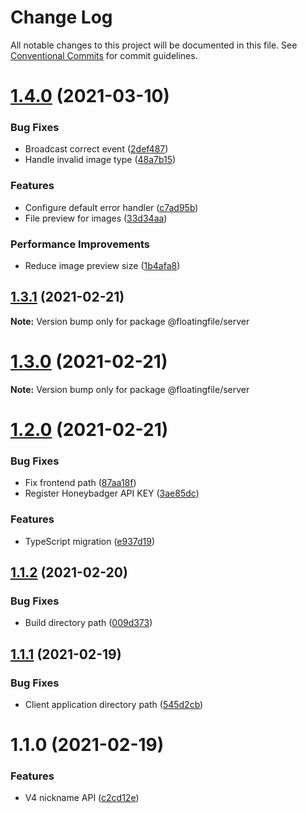 # Change Log

All notable changes to this project will be documented in this file.
See [Conventional Commits](https://conventionalcommits.org) for commit guidelines.

# [1.4.0](https://github.com/garethlau/floatingfile-mono/compare/v1.3.1...v1.4.0) (2021-03-10)


### Bug Fixes

* Broadcast correct event ([2def487](https://github.com/garethlau/floatingfile-mono/commit/2def48723bb4486d496df0d67386c7c8f1aa669e))
* Handle invalid image type ([48a7b15](https://github.com/garethlau/floatingfile-mono/commit/48a7b151278a57d1da68ac69dfee145ee2647518))


### Features

* Configure default error handler ([c7ad95b](https://github.com/garethlau/floatingfile-mono/commit/c7ad95ba21842fed3c082d980ada753b638929e9))
* File preview for images ([33d34aa](https://github.com/garethlau/floatingfile-mono/commit/33d34aa5bb465abc37218a1e4703c8b24ff55fe6))


### Performance Improvements

* Reduce image preview size ([1b4afa8](https://github.com/garethlau/floatingfile-mono/commit/1b4afa89faab2992203eece882aa2c0a6be5146b))






## [1.3.1](https://github.com/garethlau/floatingfile-mono/compare/v1.3.0...v1.3.1) (2021-02-21)

**Note:** Version bump only for package @floatingfile/server





# [1.3.0](https://github.com/garethlau/floatingfile-mono/compare/v1.2.0...v1.3.0) (2021-02-21)

**Note:** Version bump only for package @floatingfile/server






# [1.2.0](https://github.com/garethlau/floatingfile-mono/compare/v1.1.2...v1.2.0) (2021-02-21)


### Bug Fixes

* Fix frontend path ([87aa18f](https://github.com/garethlau/floatingfile-mono/commit/87aa18f7730509663662f3596de9d20aa45c2e6a))
* Register Honeybadger API KEY ([3ae85dc](https://github.com/garethlau/floatingfile-mono/commit/3ae85dc436c1f1463864bd4dabd959d908b305b3))


### Features

* TypeScript migration ([e937d19](https://github.com/garethlau/floatingfile-mono/commit/e937d1986dec6164a06f20fe47bc1814418712e5))






## [1.1.2](https://github.com/garethlau/floatingfile-mono/compare/v1.1.1...v1.1.2) (2021-02-20)

### Bug Fixes

- Build directory path ([009d373](https://github.com/garethlau/floatingfile-mono/commit/009d37300a3d791223976c8e5b7fb5e819975b77))

## [1.1.1](https://github.com/garethlau/floatingfile-mono/compare/v1.1.0...v1.1.1) (2021-02-19)

### Bug Fixes

- Client application directory path ([545d2cb](https://github.com/garethlau/floatingfile-mono/commit/545d2cbc0f9685d63fc176fe87b4e018516120fb))

# 1.1.0 (2021-02-19)

### Features

- V4 nickname API ([c2cd12e](https://github.com/garethlau/floatingfile-mono/commit/c2cd12e903a074a077cdd5ba33289368bfe105f4))

